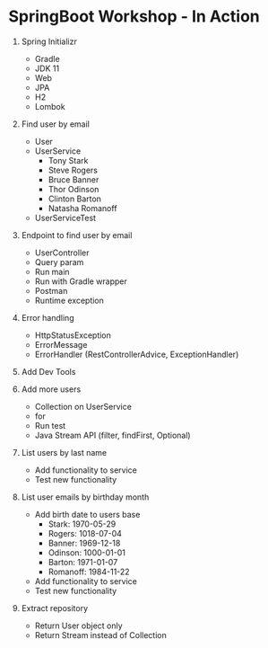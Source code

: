 # SpringBoot Workshop - In Action

1. Spring Initializr
    - Gradle
    - JDK 11
    - Web
    - JPA
    - H2
    - Lombok
    
2. Find user by email
    - User
    - UserService
        - Tony Stark
        - Steve Rogers
        - Bruce Banner
        - Thor Odinson
        - Clinton Barton
        - Natasha Romanoff
    - UserServiceTest

3. Endpoint to find user by email
    - UserController
    - Query param
    - Run main
    - Run with Gradle wrapper
    - Postman
    - Runtime exception
   
4. Error handling
    - HttpStatusException
    - ErrorMessage
    - ErrorHandler (RestControllerAdvice, ExceptionHandler)
   
5. Add Dev Tools

6. Add more users
    - Collection on UserService
    - for
    - Run test
    - Java Stream API (filter, findFirst, Optional)

7. List users by last name
    - Add functionality to service
    - Test new functionality
    
8. List user emails by birthday month
    - Add birth date to users base
        - Stark: 1970-05-29
        - Rogers: 1018-07-04
        - Banner: 1969-12-18
        - Odinson: 1000-01-01
        - Barton: 1971-01-07
        - Romanoff: 1984-11-22
    - Add functionality to service
    - Test new functionality

9. Extract repository
    - Return User object only
    - Return Stream instead of Collection

